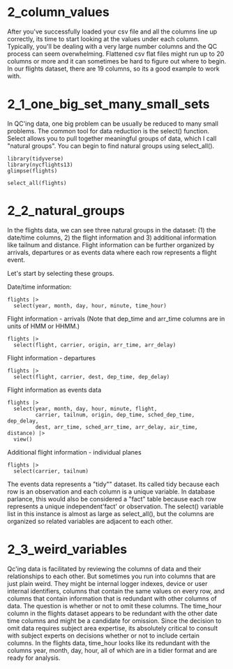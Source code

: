 
# 2_column_values

After you've successfully loaded your csv file and all the columns line up correctly, its time to start looking at the values under each column. Typically, you'll be dealing with a very large number columns and the QC process can seem overwhelming.  Flattened csv flat files might run up to 20 columns or more and it can sometimes be hard to figure out where to begin. In our flights dataset, there are 19 columns, so its a good example to work with.

# 2_1_one_big_set_many_small_sets

In QC'ing data, one big problem can be usually be reduced to many small problems. The common tool for data reduction is the select() function. Select allows you to pull together meaningful groups of data, which I call "natural groups". You can begin to find natural groups using select_all(). 


    library(tidyverse) 
    library(nycflights13)
    glimpse(flights)
    
    select_all(flights)

# 2_2_natural_groups

In the flights data, we can see three natural groups in the dataset: (1) the date/time columns, 2) the flight information and 3) additional information like tailnum and distance. Flight information can be further organized by arrivals, departures or as events data where each row represents a flight event. 

Let's start by selecting these groups.

Date/time information:

    flights |>
      select(year, month, day, hour, minute, time_hour)


Flight information - arrivals (Note that dep_time and arr_time columns are in units of HMM or HHMM.)

    flights |>
      select(flight, carrier, origin, arr_time, arr_delay)


Flight information - departures

    flights |>
      select(flight, carrier, dest, dep_time, dep_delay)
      
      
Flight information as events data

    flights |>
      select(year, month, day, hour, minute, flight, 
             carrier, tailnum, origin, dep_time, sched_dep_time, dep_delay, 
             dest, arr_time, sched_arr_time, arr_delay, air_time, distance) |>
      view()

      
Additional flight information - individual planes

    flights |> 
      select(carrier, tailnum)

      
The events data represents a "tidy"" dataset. Its called tidy because each row is an observation and each column is a unique variable. In database parlance, this would also be considered a "fact" table because each row represents a unique independent'fact' or observation. The select() variable list in this instance is almost as large as select_all(), but the columns are organized so related variables are adjacent to each other. 

# 2_3_weird_variables 

Qc'ing data is facilitated by reviewing the columns of data and their relationships to each other. But sometimes you run into columns that are just plain weird. They might be internal logger indexes, device or user internal identifiers, columns that contain the same values on every row, and columns that contain information that is redundant with other columns of data. The question is whether or not to omit these columns. The time_hour column in the flights dataset appears to be redundant with the other date time columns and might be a candidate for omission. Since the decision to omit data requires subject area expertise, its absolutely critical to consult with subject experts on decisions whether or not to include certain columns. In the flights data, time_hour looks like its redundant with the columns year, month, day, hour, all of which are in a tidier format and are ready for analysis. 




   
   



